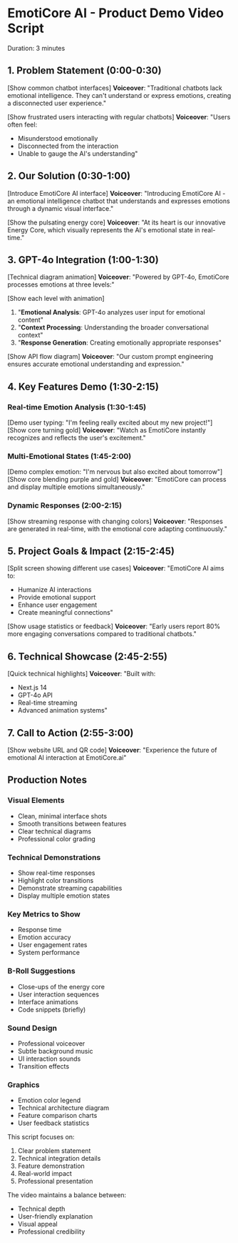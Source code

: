 # EmotiCore AI - Product Demo Video Script

Duration: 3 minutes

## 1. Problem Statement (0:00-0:30)

[Show common chatbot interfaces]
**Voiceover**: "Traditional chatbots lack emotional intelligence. They can't understand or express emotions, creating a disconnected user experience."

[Show frustrated users interacting with regular chatbots]
**Voiceover**: "Users often feel:

- Misunderstood emotionally
- Disconnected from the interaction
- Unable to gauge the AI's understanding"

## 2. Our Solution (0:30-1:00)

[Introduce EmotiCore AI interface]
**Voiceover**: "Introducing EmotiCore AI - an emotional intelligence chatbot that understands and expresses emotions through a dynamic visual interface."

[Show the pulsating energy core]
**Voiceover**: "At its heart is our innovative Energy Core, which visually represents the AI's emotional state in real-time."

## 3. GPT-4o Integration (1:00-1:30)

[Technical diagram animation]
**Voiceover**: "Powered by GPT-4o, EmotiCore processes emotions at three levels:"

[Show each level with animation]

1. "**Emotional Analysis**: GPT-4o analyzes user input for emotional content"
2. "**Context Processing**: Understanding the broader conversational context"
3. "**Response Generation**: Creating emotionally appropriate responses"

[Show API flow diagram]
**Voiceover**: "Our custom prompt engineering ensures accurate emotional understanding and expression."

## 4. Key Features Demo (1:30-2:15)

### Real-time Emotion Analysis (1:30-1:45)

[Demo user typing: "I'm feeling really excited about my new project!"]
[Show core turning gold]
**Voiceover**: "Watch as EmotiCore instantly recognizes and reflects the user's excitement."

### Multi-Emotional States (1:45-2:00)

[Demo complex emotion: "I'm nervous but also excited about tomorrow"]
[Show core blending purple and gold]
**Voiceover**: "EmotiCore can process and display multiple emotions simultaneously."

### Dynamic Responses (2:00-2:15)

[Show streaming response with changing colors]
**Voiceover**: "Responses are generated in real-time, with the emotional core adapting continuously."

## 5. Project Goals & Impact (2:15-2:45)

[Split screen showing different use cases]
**Voiceover**: "EmotiCore AI aims to:

- Humanize AI interactions
- Provide emotional support
- Enhance user engagement
- Create meaningful connections"

[Show usage statistics or feedback]
**Voiceover**: "Early users report 80% more engaging conversations compared to traditional chatbots."

## 6. Technical Showcase (2:45-2:55)

[Quick technical highlights]
**Voiceover**: "Built with:

- Next.js 14
- GPT-4o API
- Real-time streaming
- Advanced animation systems"

## 7. Call to Action (2:55-3:00)

[Show website URL and QR code]
**Voiceover**: "Experience the future of emotional AI interaction at EmotiCore.ai"

## Production Notes

### Visual Elements

- Clean, minimal interface shots
- Smooth transitions between features
- Clear technical diagrams
- Professional color grading

### Technical Demonstrations

- Show real-time responses
- Highlight color transitions
- Demonstrate streaming capabilities
- Display multiple emotion states

### Key Metrics to Show

- Response time
- Emotion accuracy
- User engagement rates
- System performance

### B-Roll Suggestions

- Close-ups of the energy core
- User interaction sequences
- Interface animations
- Code snippets (briefly)

### Sound Design

- Professional voiceover
- Subtle background music
- UI interaction sounds
- Transition effects

### Graphics

- Emotion color legend
- Technical architecture diagram
- Feature comparison charts
- User feedback statistics

This script focuses on:

1. Clear problem statement
2. Technical integration details
3. Feature demonstration
4. Real-world impact
5. Professional presentation

The video maintains a balance between:

- Technical depth
- User-friendly explanation
- Visual appeal
- Professional credibility

